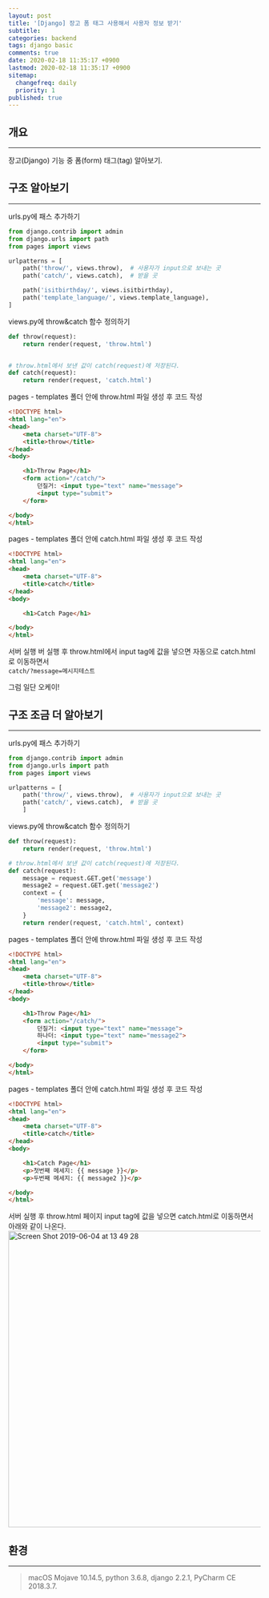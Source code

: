 ```yaml
---
layout: post
title: '[Django] 장고 폼 태그 사용해서 사용자 정보 받기'
subtitle: 
categories: backend
tags: django basic
comments: true
date: 2020-02-18 11:35:17 +0900
lastmod: 2020-02-18 11:35:17 +0900
sitemap:
  changefreq: daily
  priority: 1
published: true
---
```


## 개요
---
장고(Django) 기능 중 폼(form) 태그(tag) 알아보기.

## 구조 알아보기
---
urls.py에 패스 추가하기<br/>
```python
from django.contrib import admin
from django.urls import path
from pages import views

urlpatterns = [
    path('throw/', views.throw),  # 사용자가 input으로 보내는 곳
    path('catch/', views.catch),  # 받을 곳

    path('isitbirthday/', views.isitbirthday),
    path('template_language/', views.template_language),
]
```

views.py에 throw&catch 함수 정의하기<br/>
```python
def throw(request):
    return render(request, 'throw.html')


# throw.html에서 보낸 값이 catch(request)에 저장된다.
def catch(request):
    return render(request, 'catch.html')
```

pages - templates 폴더 안에 throw.html 파일 생성 후 코드 작성<br/>
```html
<!DOCTYPE html>
<html lang="en">
<head>
    <meta charset="UTF-8">
    <title>throw</title>
</head>
<body>

    <h1>Throw Page</h1>
    <form action="/catch/">
        던질거: <input type="text" name="message">
        <input type="submit">
    </form>

</body>
</html>
```

pages - templates 폴더 안에 catch.html 파일 생성 후 코드 작성<br/>
```html
<!DOCTYPE html>
<html lang="en">
<head>
    <meta charset="UTF-8">
    <title>catch</title>
</head>
<body>

    <h1>Catch Page</h1>

</body>
</html>
```

서버 실행 버 실행 후 throw.html에서 input tag에 값을 넣으면 자동으로 catch.html로 이동하면서<br/>
`catch/?message=메시지테스트`<br/>

그럼 일단 오케이!<br/>

## 구조 조금 더 알아보기
---
urls.py에 패스 추가하기<br/>
```python
from django.contrib import admin
from django.urls import path
from pages import views

urlpatterns = [
    path('throw/', views.throw),  # 사용자가 input으로 보내는 곳
    path('catch/', views.catch),  # 받을 곳
    ]
```

views.py에 throw&catch 함수 정의하기<br/>
```python
def throw(request):
    return render(request, 'throw.html')

# throw.html에서 보낸 값이 catch(request)에 저장된다.
def catch(request):
    message = request.GET.get('message')
    message2 = request.GET.get('message2')
    context = {
        'message': message,
        'message2': message2,
    }
    return render(request, 'catch.html', context)
```

pages - templates 폴더 안에 throw.html 파일 생성 후 코드 작성<br/>
```html
<!DOCTYPE html>
<html lang="en">
<head>
    <meta charset="UTF-8">
    <title>throw</title>
</head>
<body>

    <h1>Throw Page</h1>
    <form action="/catch/">
        던질거: <input type="text" name="message">
        하나더: <input type="text" name="message2">
        <input type="submit">
    </form>

</body>
</html>
```

pages - templates 폴더 안에 catch.html 파일 생성 후 코드 작성<br/>
```html
<!DOCTYPE html>
<html lang="en">
<head>
    <meta charset="UTF-8">
    <title>catch</title>
</head>
<body>

    <h1>Catch Page</h1>
    <p>첫번째 메세지: {{ message }}</p>
    <p>두번째 메세지: {{ message2 }}</p>

</body>
</html>
```

서버 실행 후 throw.html 페이지 input tag에 값을 넣으면 catch.html로 이동하면서 아래와 같이 나온다.<br/>
<img width="592" alt="Screen Shot 2019-06-04 at 13 49 28" src="https://user-images.githubusercontent.com/46523571/58851981-a66ca100-86cf-11e9-9b01-b7e01eaf6d53.png"><br/>




## 환경
---
> macOS Mojave 10.14.5, 
> python 3.6.8, 
> django 2.2.1, 
> PyCharm CE 2018.3.7.